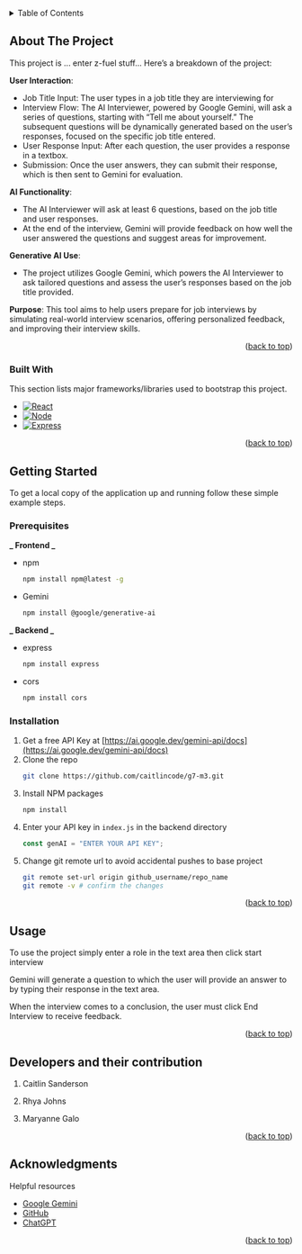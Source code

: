 <a id="readme-top"></a>

<!-- TABLE OF CONTENTS -->
<details>
  <summary>Table of Contents</summary>
  <ol>
    <li>
      <a href="#about-the-project">About The Project</a>
      <ul>
        <li><a href="#built-with">Built With</a></li>
      </ul>
    </li>
    <li>
      <a href="#getting-started">Getting Started</a>
      <ul>
        <li><a href="#prerequisites">Prerequisites</a></li>
        <li><a href="#installation">Installation</a></li>
      </ul>
    </li>
    <li><a href="#developersandtheircontribution">Developers and their contribution</a></li>
    <li><a href="#acknowledgments">Acknowledgments</a></li>
  </ol>
</details>

<!-- ABOUT THE PROJECT -->

## About The Project

This project is ... enter z-fuel stuff...
Here’s a breakdown of the project:

**User Interaction**:

- Job Title Input: The user types in a job title they are interviewing for
- Interview Flow: The AI Interviewer, powered by Google Gemini, will ask a series of questions, starting with “Tell me about yourself.” The subsequent questions will be dynamically generated based on the user’s responses, focused on the specific job title entered.
- User Response Input: After each question, the user provides a response in a textbox.
- Submission: Once the user answers, they can submit their response, which is then sent to Gemini for evaluation.

**AI Functionality**:

- The AI Interviewer will ask at least 6 questions, based on the job title and user responses.
- At the end of the interview, Gemini will provide feedback on how well the user answered the questions and suggest areas for improvement.

**Generative AI Use**:

- The project utilizes Google Gemini, which powers the AI Interviewer to ask tailored questions and assess the user’s responses based on the job title provided.

**Purpose**: This tool aims to help users prepare for job interviews by simulating real-world interview scenarios, offering personalized feedback, and improving their interview skills.

<p align="right">(<a href="#readme-top">back to top</a>)</p>

### Built With

This section lists major frameworks/libraries used to bootstrap this project.

- [![React][React.js]][React-url]
- [![Node][Node.js]][Node-url]
- [![Express][Express.js]][Express-url]

<p align="right">(<a href="#readme-top">back to top</a>)</p>

<!-- GETTING STARTED -->

## Getting Started

To get a local copy of the application up and running follow these simple example steps.

### Prerequisites

**_ Frontend _**

- npm

  ```sh
  npm install npm@latest -g
  ```

- Gemini

  ```sh
  npm install @google/generative-ai
  ```

**_ Backend _**

- express

  ```sh
  npm install express
  ```

- cors

  ```sh
  npm install cors
  ```

### Installation

1. Get a free API Key at [https://ai.google.dev/gemini-api/docs](https://ai.google.dev/gemini-api/docs)
2. Clone the repo
   ```sh
   git clone https://github.com/caitlincode/g7-m3.git
   ```
3. Install NPM packages
   ```sh
   npm install
   ```
4. Enter your API key in `index.js` in the backend directory
   ```js
   const genAI = "ENTER YOUR API KEY";
   ```
5. Change git remote url to avoid accidental pushes to base project
   ```sh
   git remote set-url origin github_username/repo_name
   git remote -v # confirm the changes
   ```

<p align="right">(<a href="#readme-top">back to top</a>)</p>

<!-- USAGE EXAMPLES -->

## Usage

To use the project simply enter a role in the text area then click start interview

Gemini will generate a question to which the user will provide an answer to by typing their response in the text area.

When the interview comes to a conclusion, the user must click End Interview to receive feedback.

<p align="right">(<a href="#readme-top">back to top</a>)</p>

<!-- DEVELOPERS AND THEIR CONTRIBUTION -->

## Developers and their contribution

1. Caitlin Sanderson

2. Rhya Johns

3. Maryanne Galo

<!-- list pages you contributed to under your name -->

<p align="right">(<a href="#readme-top">back to top</a>)</p>

<!-- ACKNOWLEDGMENTS -->

## Acknowledgments

Helpful resources

- [Google Gemini](https://ai.google.dev/gemini-api/docs)
- [GitHub](https://github.com)
- [ChatGPT](https://chatgpt.com/)

<p align="right">(<a href="#readme-top">back to top</a>)</p>

<!-- MARKDOWN LINKS & IMAGES -->

[React.js]: https://img.shields.io/badge/React-20232A?style=for-the-badge&logo=react&logoColor=61DAFB
[React-url]: https://reactjs.org/
[Node.js]: https://img.shields.io/badge/node.js-000000?style=for-the-badge&logo=nextdotjs&logoColor=white
[Node-url]: https://nodejs.org/
[Express.js]: https://img.shields.io/badge/Express.js-35495E?style=for-the-badge&logo=vuedotjs&logoColor=4FC08D
[Express-url]: https://expressjs.com/
